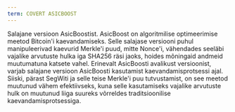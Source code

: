 ```yaml
---
term: COVERT ASICBOOST
---
```


Salajane versioon AsicBoostist. AsicBoost on algoritmilise optimeerimise meetod Bitcoin'i kaevandamiseks. Selle salajase versiooni puhul manipuleerivad kaevurid Merkle'i puud, mitte Nonce'i, vähendades seeläbi vajalike arvutuste hulka iga SHA256 räsi jaoks, hoides mõningaid andmeid muutumatuna katsete vahel. Erinevalt AsicBoosti avalikust versioonist, varjab salajane versioon AsicBoosti kasutamist kaevandamisprotsessi ajal. Siiski, pärast SegWiti ja selle teise Merkle'i puu tutvustamist, on see meetod muutunud vähem efektiivseks, kuna selle kasutamiseks vajalike arvutuste hulk on muutunud liiga suureks võrreldes traditsioonilise kaevandamisprotsessiga.